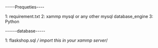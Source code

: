 -----Prequeties----

1: requirement.txt
2: xammp mysql or any other mysql database_engine
3: Python

------database-----

1: flaskshop.sql    */ import this in your xammp server*/

